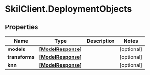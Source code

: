 # SkilClient.DeploymentObjects

## Properties
Name | Type | Description | Notes
------------ | ------------- | ------------- | -------------
**models** | [**[ModelResponse]**](ModelResponse.md) |  | [optional] 
**transforms** | [**[ModelResponse]**](ModelResponse.md) |  | [optional] 
**knn** | [**[ModelResponse]**](ModelResponse.md) |  | [optional] 


